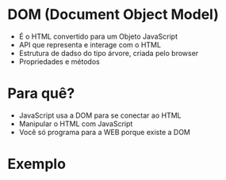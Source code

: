 # DOM (Document Object Model)

* É o HTML convertido para um Objeto JavaScript
* API que representa e interage com o HTML
* Estrutura de dadso do tipo árvore, criada pelo browser
* Propriedades e métodos

# Para quê?

* JavaScript usa a DOM para se conectar ao HTML
* Manipular o HTML com JavaScript
* Você só programa para a WEB porque existe a DOM


# Exemplo